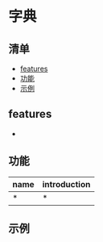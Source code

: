 # 字典

## 清单
* [features](#features)
* [功能](#功能)
* [示例](#示例)

## features
* 

## 功能
| name | introduction|
| --- | --- |
| \* | \* |


## 示例